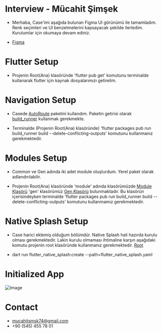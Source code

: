 # Interview - Mücahit Şimşek
- Merhaba, Case'imi aşağıda bulunan Figma UI görünümü ile tamamladım. 
Renk seçimleri ve UI benzetmelerini kapsayacak şekilde ilerledim.
Kurulumlar için okumaya devam ediniz.

- [Figma](https://www.figma.com/file/DT6W6xxKcXql8zjC3zNJ8h/Movies-app-(Community)?type=design&node-id=0-1&mode=design&t=LWVzr0UwZFvmC9vA-0)

# Flutter Setup
- Projenin Root(Ana) klasöründe 'flutter pub get' komutunu terminalde kullanarak flutter için kaynak dosyalarımızı getirelim.

# Navigation Setup
- Casede [AutoRoute](https://pub.dev/packages/auto_route) paketini kullandım.
Paketin getirisi olarak [build_runner](https://pub.dev/packages/build_runner) kullanmak gerekmekte. 

- Terminalde (Projenin Root(Ana) klasöründe) 'flutter packages pub run build_runner build --delete-conflicting-outputs' komutunu kullanmanız gerekmektedir.

# Modules Setup
- Common ve Gen adında iki adet module oluşturdum. Yerel paket olarak adlandırılabilir. 

- Projenin Root(Ana) klasöründe 'module' adında klasörümüzde [Module Klasörü](/module) 'gen' klasörümüz [Gen Klasörü](/module/gen) bulunmaktadır. 
Bu klasörün içerisindeyken terminalde 'flutter packages pub run build_runner build --delete-conflicting-outputs' komutunu kullanmamız gerekmektedir.

# Native Splash Setup
- Case harici eklemiş olduğum bölümdür. Native Splash hali hazırda kurulu olması gerekmektedir. Lakin kurulu olmaması ihtimaline karşın aşağıdaki komutu projenin root klasöründe kullanmanız gerekmektedir. [Root](/)

- dart run flutter_native_splash:create --path=flutter_native_splash.yaml


# Initialized App
![Image](/screenshots/app_initialize.png)

# Contact
- mucahitsmsk74@gmail.com
- +90 (545) 455 78 01
